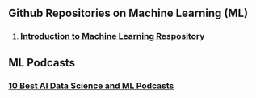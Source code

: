 ## Github Repositories on Machine Learning (ML)
1. ### [Introduction to Machine Learning Respository](https://github.com/m-clark/introduction-to-machine-learning)

## ML Podcasts
### [10 Best AI Data Science and ML Podcasts](https://medium.com/startup-grind/the-10-best-ai-data-science-and-machine-learning-podcasts-d7495cfb127c)

